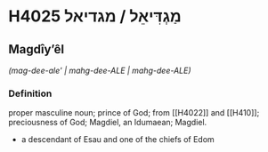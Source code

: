 # H4025 מַגְדִּיאֵל / מגדיאל

## Magdîyʼêl

_(mag-dee-ale' | mahɡ-dee-ALE | mahɡ-dee-ALE)_

### Definition

proper masculine noun; prince of God; from [[H4022]] and [[H410]]; preciousness of God; Magdiel, an Idumaean; Magdiel.

- a descendant of Esau and one of the chiefs of Edom
